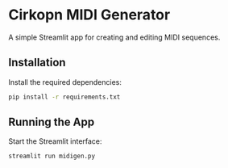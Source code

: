 # Cirkopn MIDI Generator

A simple Streamlit app for creating and editing MIDI sequences.

## Installation

Install the required dependencies:

```bash
pip install -r requirements.txt
```

## Running the App

Start the Streamlit interface:

```bash
streamlit run midigen.py
```
